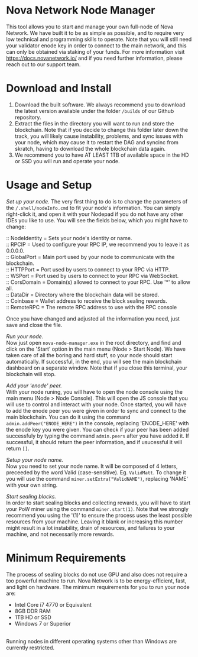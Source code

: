 # Nova Network Node Manager
This tool allows you to start and manage your own full-node of Nova Network. We have built it to be as simple as possible, and to require very low technical and programming skills to operate. Note that you will still need your validator enode key in order to connect to the main network, and this can only be obtained via staking of your funds. For more information visit https://docs.novanetwork.io/ and if you need further information, please reach out to our support team.

# Download and Install
1) Download the built software. We always recommend you to download the latest version available under the folder ```/builds``` of our Github repository.
2) Extract the files in the directory you will want to run and store the blockchain. Note that if you decide to change this folder later down the track, you will likely cause instability, problems, and sync issues with your node, which may cause it to restart the DAG and syncinc from skratch, having to download the whole blockchain data again.
3) We recommend you to have AT LEAST 1TB of available space in the HD or SSD you will run and operate your node.

# Usage and Setup
*Set up your node.*
The very first thing to do is to change the parameters of the ```/.shell/nodeInfo.cmd``` to fit your node's information. You can simply right-click it, and open it with your Nodepad if you do not have any other IDEs you like to use. You will see the fields below, which you might have to change:

:: NodeIdentity = Sets your node's identity or name.  
:: RPCIP = Used to configure your RPC IP, we recommend you to leave it as 0.0.0.0.  
:: GlobalPort = Main port used by your node to communicate with the blockchain.  
:: HTTPPort = Port used by users to connect to your RPC via HTTP.  
:: WSPort = Port used by users to connect to your RPC via WebSocket.  
:: CorsDomain = Domain(s) allowed to connect to your RPC. Use '*' to allow all.  
:: DataDir = Directory where the blockchain data will be stored.  
:: Coinbase = Wallet address to receive the block sealing rewards.  
:: RemoteRPC = The remote RPC address to use with the RPC console  

Once you have changed and adjusted all the information you need, just save and close the file.

*Run your node.*  
Now just open ```nova-node-manager.exe``` in the root directory, and find and click on the 'Start' option in the main menu (Node > Start Node). We have taken care of all the boring and hard stuff, so your node should start automatically. If successful, in the end, you will see the main blockchain dashboard on a separate window. Note that if you close this terminal, your blockchain will stop.
  
*Add your 'enode' peer.*  
With your node runing, you will have to open the node console using the main menu (Node > Node Console). This will open the JS console that you will use to control and interact with your node. Once started, you will have to add the enode peer you were given in order to sync and connect to the main blockchain. You can do it using the command ```admin.addPeer("ENODE_HERE")``` in the console, replacing 'ENODE_HERE' with the enode key you were given. You can check if your peer has been added successfuly by typing the command ```admin.peers``` after you have added it. If successful, it should return the peer information, and if usucessful it will return ```[]```.
  
*Setup your node name.*  
Now you need to set your node name. It will be composed of 4 letters, preceeded by the word Valid (case-sensitive). Eg. ```ValidMatt```. To change it you will use the command ```miner.setExtra("ValidNAME")```, replacing 'NAME' with your own string.
  
*Start sealing blocks.*  
In order to start sealing blocks and collecting rewards, you will have to start your PoW miner using the command ```miner.start(1)```. Note that we strongly recommend you using the '(1)' to ensure the process uses the least possible resources from your machine. Leaving it  blank or increasing this number might result in a lot instability, drain of resources, and failures to your machine, and not necessarily more rewards.

# Minimum Requirements
The process of sealing blocks do not use GPU and also does not require a too powerful machine to run. Nova Network is to be energy-efficient, fast, and light on hardware. The minimum requirements for you to run your node are:
<br />
- Intel Core i7 4770 or Equivalent
- 8GB DDR RAM
- 1TB HD or SSD
- Windows 7 or Superior
<br />
Running nodes in different operating systems other than Windows are currently restricted.
